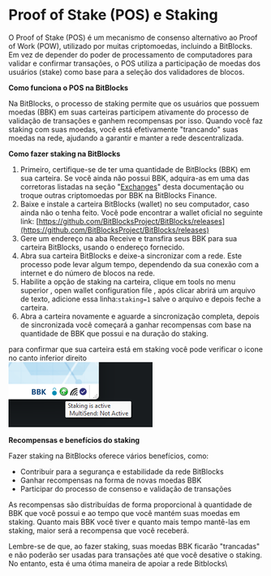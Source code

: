# Proof of Stake (POS) e Staking

O Proof of Stake (POS) é um mecanismo de consenso alternativo ao Proof of Work (POW), utilizado por muitas criptomoedas, incluindo a BitBlocks. Em vez de depender do poder de processamento de computadores para validar e confirmar transações, o POS utiliza a participação de moedas dos usuários (stake) como base para a seleção dos validadores de blocos.

**Como funciona o POS na BitBlocks**

Na BitBlocks, o processo de staking permite que os usuários que possuem moedas (BBK) em suas carteiras participem ativamente do processo de validação de transações e ganhem recompensas por isso. Quando você faz staking com suas moedas, você está efetivamente "trancando" suas moedas na rede, ajudando a garantir e manter a rede descentralizada.

**Como fazer staking na BitBlocks**

1. Primeiro, certifique-se de ter uma quantidade de BitBlocks (BBK) em sua carteira. Se você ainda não possui BBK, adquira-as em uma das corretoras listadas na seção "[Exchanges](../links-e-utilidades.md#6.2-exchanges-e-comercio)" desta documentação ou troque outras criptomoedas por BBK na BitBlocks Finance.
2. Baixe e instale a carteira BitBlocks (wallet) no seu computador, caso ainda não o tenha feito. Você pode encontrar a wallet oficial no seguinte link: [https://github.com/BitBlocksProject/BitBlocks/releases](https://github.com/BitBlocksProject/BitBlocks/releases)
3. Gere um endereço na aba Receive e transfira seus BBK para sua carteira BitBlocks, usando o endereço fornecido.
4. Abra sua carteira BitBlocks e deixe-a sincronizar com a rede. Este processo pode levar algum tempo, dependendo da sua conexão com a internet e do número de blocos na rede.
5. Habilite a opção de staking na carteira, clique em tools no menu superior , open wallet configuration file , após clicar abrirá um arquivo de texto, adicione essa linha:`staking=1` salve o arquivo e depois feche a carteira.
6. Abra a carteira novamente e aguarde a sincronização completa, depois de sincronizada você começará a ganhar recompensas com base na quantidade de BBK que possui e na duração do staking.

para confirmar que sua carteira está em staking você pode verificar o icone no canto inferior direito\
![](<../../../.gitbook/assets/image (3).png>)

**Recompensas e benefícios do staking**

Fazer staking na BitBlocks oferece vários benefícios, como:

* Contribuir para a segurança e estabilidade da rede BitBlocks
* Ganhar recompensas na forma de novas moedas BBK
* Participar do processo de consenso e validação de transações

As recompensas são distribuídas de forma proporcional à quantidade de BBK que você possui e ao tempo que você mantém suas moedas em staking. Quanto mais BBK você tiver e quanto mais tempo mantê-las em staking, maior será a recompensa que você receberá.

Lembre-se de que, ao fazer staking, suas moedas BBK ficarão "trancadas" e não poderão ser usadas para transações até que você desative o staking. No entanto, esta é uma ótima maneira de apoiar a rede Bitblocks\
